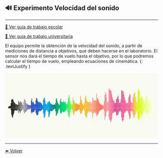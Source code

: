 ## 🔊 Experimento Velocidad del sonido 

---

[🔎 Ver guía de trabajo escolar](/Documentacion/VelSon-GuiaEscolar)

[🔎 Ver guía de trabajo universitaria](/Documentacion/VelSon-GuiaUniversitaria)

El equipo permite la obtención de la velocidad del sonido, a partir de mediciones de distancia a objetivos, que deben hacerse en el laboratorio. El sensor nos dará el tiempo de vuelo hasta el objetivo, por lo que podremos calcular el tiempo de vuelo, empleando ecuaciones de cinemática.
{: .textJustify }

![](/assets/img/ondas.jpg)

---


[⬅️ Volver](Experimentos)

